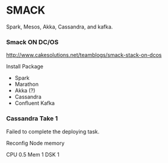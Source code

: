 SMACK
====

Spark, Mesos, Akka, Cassandra, and kafka.

### Smack ON DC/OS

http://www.cakesolutions.net/teamblogs/smack-stack-on-dcos

Install Package

* Spark
* Marathon
* Akka (?)
* Cassandra
* Confluent Kafka

### Cassandra Take 1

Failed to complete the deploying task.

Reconfig Node memory

CPU 0.5
Mem 1
DSK 1




